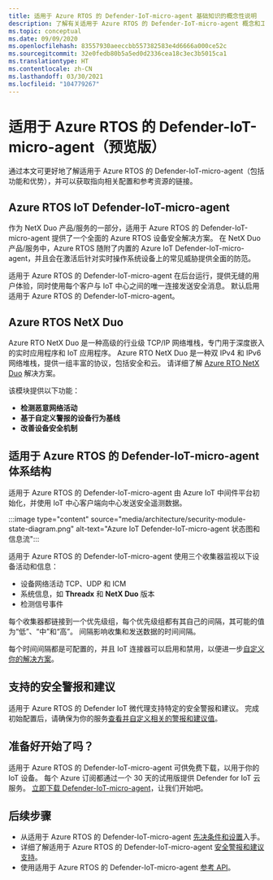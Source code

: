 ```yaml
---
title: 适用于 Azure RTOS 的 Defender-IoT-micro-agent 基础知识的概念性说明
description: 了解有关适用于 Azure RTOS 的 Defender-IoT-micro-agent 概念和工作流的基础知识。
ms.topic: conceptual
ms.date: 09/09/2020
ms.openlocfilehash: 83557930aeeccbb557382583e4d6666a000ce52c
ms.sourcegitcommit: 32e0fedb80b5a5ed0d2336cea18c3ec3b5015ca1
ms.translationtype: HT
ms.contentlocale: zh-CN
ms.lasthandoff: 03/30/2021
ms.locfileid: "104779267"
---
```

# <a name="defender-iot-micro-agent-for-azure-rtos-preview"></a>适用于 Azure RTOS 的 Defender-IoT-micro-agent（预览版）

通过本文可更好地了解适用于 Azure RTOS 的 Defender-IoT-micro-agent（包括功能和优势），并可以获取指向相关配置和参考资源的链接。 

## <a name="azure-rtos-iot-defender-iot-micro-agent"></a>Azure RTOS IoT Defender-IoT-micro-agent

作为 NetX Duo 产品/服务的一部分，适用于 Azure RTOS 的 Defender-IoT-micro-agent 提供了一个全面的 Azure RTOS 设备安全解决方案。 在 NetX Duo 产品/服务中，Azure RTOS 随附了内置的 Azure IoT Defender-IoT-micro-agent，并且会在激活后针对实时操作系统设备上的常见威胁提供全面的防范。 

适用于 Azure RTOS 的 Defender-IoT-micro-agent 在后台运行，提供无缝的用户体验，同时使用每个客户与 IoT 中心之间的唯一连接发送安全消息。 默认启用适用于 Azure RTOS 的 Defender-IoT-micro-agent。  

## <a name="azure-rtos-netx-duo"></a>Azure RTOS NetX Duo

Azure RTO NetX Duo 是一种高级的行业级 TCP/IP 网络堆栈，专门用于深度嵌入的实时应用程序和 IoT 应用程序。 Azure RTO NetX Duo 是一种双 IPv4 和 IPv6 网络堆栈，提供一组丰富的协议，包括安全和云。 请详细了解 [Azure RTO NetX Duo](/azure/rtos/netx-duo/) 解决方案。

该模块提供以下功能：

- **检测恶意网络活动**
- **基于自定义警报的设备行为基线**
- **改善设备安全机制**

## <a name="defender-iot-micro-agent-for-azure-rtos-architecture"></a>适用于 Azure RTOS 的 Defender-IoT-micro-agent 体系结构

适用于 Azure RTOS 的 Defender-IoT-micro-agent 由 Azure IoT 中间件平台初始化，并使用 IoT 中心客户端向中心发送安全遥测数据。

:::image type="content" source="media/architecture/security-module-state-diagram.png" alt-text="Azure IoT Defender-IoT-micro-agent 状态图和信息流":::

适用于 Azure RTOS 的 Defender-IoT-micro-agent 使用三个收集器监视以下设备活动和信息：
- 设备网络活动 TCP、UDP 和 ICM
- 系统信息，如 **Threadx** 和 **NetX Duo** 版本
- 检测信号事件

每个收集器都链接到一个优先级组，每个优先级组都有其自己的间隔，其可能的值为“低”、“中”和“高”。 间隔影响收集和发送数据的时间间隔。

每个时间间隔都是可配置的，并且 IoT 连接器可以启用和禁用，以便进一步[自定义你的解决方案](how-to-azure-rtos-security-module.md)。 

## <a name="supported-security-alerts-and-recommendations"></a>支持的安全警报和建议

适用于 Azure RTOS 的 Defender IoT 微代理支持特定的安全警报和建议。 完成初始配置后，请确保为你的服务[查看并自定义相关的警报和建议值](concept-rtos-security-alerts-recommendations.md)。

## <a name="ready-to-begin"></a>准备好开始了吗？

适用于 Azure RTOS 的 Defender-IoT-micro-agent 可供免费下载，以用于你的 IoT 设备。 每个 Azure 订阅都通过一个 30 天的试用版提供 Defender for IoT 云服务。 [立即下载 Defender-IoT-micro-agent](https://github.com/azure-rtos/azure-iot-preview/releases)，让我们开始吧。 

## <a name="next-steps"></a>后续步骤

- 从适用于 Azure RTOS 的 Defender-IoT-micro-agent [先决条件和设置](quickstart-azure-rtos-security-module.md)入手。
- 详细了解适用于 Azure RTOS 的 Defender-IoT-micro-agent [安全警报和建议支持](concept-rtos-security-alerts-recommendations.md)。 
- 使用适用于 Azure RTOS 的 Defender-IoT-micro-agent [参考 API](azure-rtos-security-module-api.md)。